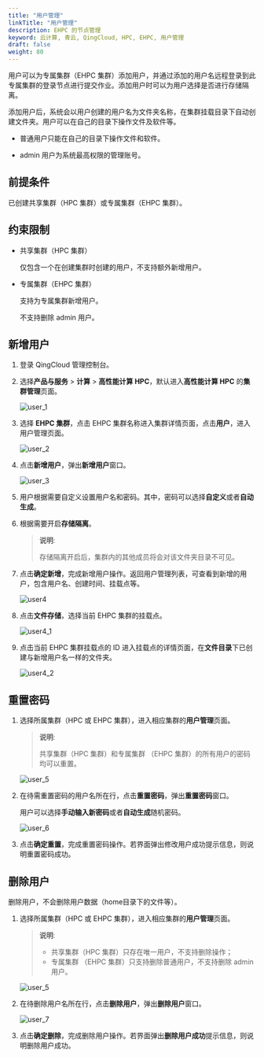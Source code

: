 ```yaml
---
title: "用户管理"
linkTitle: "用户管理"
description: EHPC 的节点管理
keyword: 云计算, 青云, QingCloud, HPC, EHPC, 用户管理
draft: false
weight: 80
---
```


用户可以为专属集群（EHPC 集群）添加用户，并通过添加的用户名远程登录到此专属集群的登录节点进行提交作业。添加用户时可以为用户选择是否进行存储隔离。

添加用户后，系统会以用户创建的用户名为文件夹名称，在集群挂载目录下自动创建文件夹。用户可以在自己的目录下操作文件及软件等。

- 普通用户只能在自己的目录下操作文件和软件。

- admin 用户为系统最高权限的管理账号。

## 前提条件

已创建共享集群（HPC 集群）或专属集群（EHPC 集群）。

## 约束限制

- 共享集群（HPC 集群）

  仅包含一个在创建集群时创建的用户，不支持额外新增用户。

- 专属集群（EHPC 集群）

  支持为专属集群新增用户。

  不支持删除 admin 用户。

## 新增用户

1. 登录 QingCloud 管理控制台。

2. 选择**产品与服务** > **计算** > **高性能计算 HPC**，默认进入**高性能计算 HPC** 的**集群管理**页面。

   ![user_1](../../_images/user_1.png)

3. 选择 **EHPC 集群**，点击 EHPC 集群名称进入集群详情页面，点击**用户**，进入用户管理页面。

   ![user_2](../../_images/user_2.png)

4. 点击**新增用户**，弹出**新增用户**窗口。

   ![user_3](../../_images/user_3.png)

5. 用户根据需要自定义设置用户名和密码。其中，密码可以选择**自定义**或者**自动生成**。

6. 根据需要开启**存储隔离**。

   > **说明**:
   > 
   > 存储隔离开启后，集群内的其他成员将会对该文件夹目录不可见。

7. 点击**确定新增**，完成新增用户操作。返回用户管理列表，可查看到新增的用户，包含用户名、创建时间、挂载点等。

   ![user4](../../_images/user_4.png)

8. 点击**文件存储**，选择当前 EHPC 集群的挂载点。

   ![user4_1](../../_images/user_4_1.png)

9. 点击当前 EHPC 集群挂载点的 ID 进入挂载点的详情页面，在**文件目录**下已创建与新增用户名一样的文件夹。

   ![user4_2](../../_images/user_4_2.png)

## 重置密码

1. 选择所属集群（HPC 或 EHPC 集群），进入相应集群的**用户管理**页面。

   > **说明**:
   > 
   > 共享集群（HPC 集群）和专属集群 （EHPC 集群）的所有用户的密码均可以重置。

   ![user_5](../../_images/user_5.png)


2. 在待需重置密码的用户名所在行，点击**重置密码**，弹出**重置密码**窗口。

   用户可以选择**手动输入新密码**或者**自动生成**随机密码。

   ![user_6](../../_images/user_6.png)


3. 点击**确定重置**，完成重置密码操作。若界面弹出修改用户成功提示信息，则说明重置密码成功。

## 删除用户

删除用户，不会删除用户数据（home目录下的文件等）。

1. 选择所属集群（HPC 或 EHPC 集群），进入相应集群的**用户管理**页面。

   > **说明**:
   > 
   > - 共享集群（HPC 集群）只存在唯一用户，不支持删除操作；
   > - 专属集群 （EHPC 集群）只支持删除普通用户，不支持删除 admin 用户。

   ![user_5](../../_images/user_5.png)


3. 在待删除用户名所在行，点击**删除用户**，弹出**删除用户**窗口。

   ![user_7](../../_images/user_7.png)

4. 点击**确定删除**，完成删除用户操作。若界面弹出**删除用户成功**提示信息，则说明删除用户成功。

   



